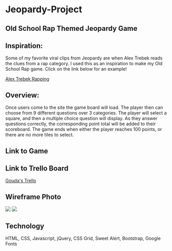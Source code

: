 # Jeopardy-Project
## Old School Rap Themed Jeopardy Game

## Inspiration:
Some of my favorite viral clips from Jeopardy are when Alex Trebek reads the clues from a rap category.  I used this as an inspiration to make my Old School Rap game.  Click on the link below for an example!

[Alex Trebek Rapping](https://www.youtube.com/watch?v=EDOKzrO8cA4)

## Overview:

Once users come to the site the game board will load.  The player then can choose from 9 different questions over 3 categories.  The player will select a square, and then a multiple choice question will display.  As they answer questions correctly, the corresponding point total will be added to their scoreboard.  The game ends when either the player reaches 100 points, or there are no more tiles to select.  

## Link to Game

## Link to Trello Board
[Gouda's Trello](https://trello.com/b/Spio3jFg/wdi-project-1-gouda)

## Wireframe Photo
<img src = "https://i.imgur.com/6YhKrfG.jpg">
<img src = "https://i.imgur.com/XJZGDlK.jpg">

## Technology
HTML, CSS, Javascript, jQuery, CSS Grid, Sweet Alert, Bootstrap, Google Fonts


